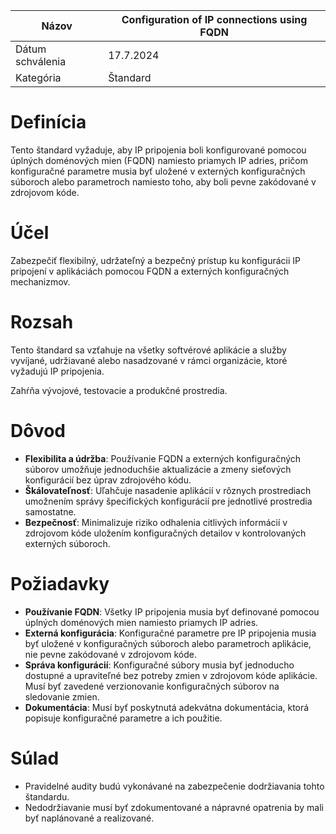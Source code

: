| Názov | Configuration of IP connections using FQDN |
|-|-|
| Dátum schválenia | 17.7.2024 |
| Kategória | Štandard |

# Definícia

Tento štandard vyžaduje, aby IP pripojenia boli konfigurované pomocou úplných doménových mien (FQDN) namiesto priamych IP adries, pričom konfiguračné parametre musia byť uložené v externých konfiguračných súboroch alebo parametroch namiesto toho, aby boli pevne zakódované v zdrojovom kóde.

# Účel

Zabezpečiť flexibilný, udržateľný a bezpečný prístup ku konfigurácii IP pripojení v aplikáciách pomocou FQDN a externých konfiguračných mechanizmov.

# Rozsah

Tento štandard sa vzťahuje na všetky softvérové aplikácie a služby vyvíjané, udržiavané alebo nasadzované v rámci organizácie, ktoré vyžadujú IP pripojenia.

Zahŕňa vývojové, testovacie a produkčné prostredia.

# Dôvod

- **Flexibilita a údržba**: Používanie FQDN a externých konfiguračných súborov umožňuje jednoduchšie aktualizácie a zmeny sieťových konfigurácií bez úprav zdrojového kódu.
- **Škálovateľnosť**: Uľahčuje nasadenie aplikácií v rôznych prostrediach umožnením správy špecifických konfigurácií pre jednotlivé prostredia samostatne.
- **Bezpečnosť**: Minimalizuje riziko odhalenia citlivých informácií v zdrojovom kóde uložením konfiguračných detailov v kontrolovaných externých súboroch.

# Požiadavky

- **Používanie FQDN**: Všetky IP pripojenia musia byť definované pomocou úplných doménových mien namiesto priamych IP adries.
- **Externá konfigurácia**: Konfiguračné parametre pre IP pripojenia musia byť uložené v konfiguračných súboroch alebo parametroch aplikácie, nie pevne zakódované v zdrojovom kóde.
- **Správa konfigurácií**: Konfiguračné súbory musia byť jednoducho dostupné a upraviteľné bez potreby zmien v zdrojovom kóde aplikácie. Musí byť zavedené verzionovanie konfiguračných súborov na sledovanie zmien.
- **Dokumentácia**: Musí byť poskytnutá adekvátna dokumentácia, ktorá popisuje konfiguračné parametre a ich použitie.

# Súlad

- Pravidelné audity budú vykonávané na zabezpečenie dodržiavania tohto štandardu.
- Nedodržiavanie musí byť zdokumentované a nápravné opatrenia by mali byť naplánované a realizované.


